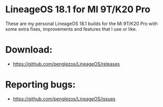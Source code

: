 # LineageOS 18.1 for MI 9T/K20 Pro

These are my personal LineageOS 18.1 builds for the Mi 9T/K20 Pro with some extra fixes, improvements and features that I use or like.

# Download:
* https://github.com/penglezos/LineageOS/releases

# Reporting bugs:
* https://github.com/penglezos/LineageOS/issues
